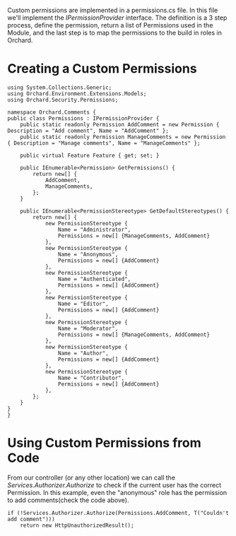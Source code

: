 Custom permissions are implemented in a permissions.cs file.
In this file we'll implement the *IPermissionProvider* interface.
The definition is a 3 step process, define the permission, return a list of Permissions used in the Module, and the last step is to map the permissions to the build in roles in Orchard.

# Creating a Custom Permissions

    using System.Collections.Generic;
    using Orchard.Environment.Extensions.Models;
    using Orchard.Security.Permissions;

    namespace Orchard.Comments {
    public class Permissions : IPermissionProvider {
        public static readonly Permission AddComment = new Permission { Description = "Add comment", Name = "AddComment" };
        public static readonly Permission ManageComments = new Permission { Description = "Manage comments", Name = "ManageComments" };

        public virtual Feature Feature { get; set; }

        public IEnumerable<Permission> GetPermissions() {
            return new[] {
                AddComment,
                ManageComments,
            };
        }

        public IEnumerable<PermissionStereotype> GetDefaultStereotypes() {
            return new[] {
                new PermissionStereotype {
                    Name = "Administrator",
                    Permissions = new[] {ManageComments, AddComment}
                },
                new PermissionStereotype {
                    Name = "Anonymous",
                    Permissions = new[] {AddComment}
                },
                new PermissionStereotype {
                    Name = "Authenticated",
                    Permissions = new[] {AddComment}
                },
                new PermissionStereotype {
                    Name = "Editor",
                    Permissions = new[] {AddComment}
                },
                new PermissionStereotype {
                    Name = "Moderator",
                    Permissions = new[] {ManageComments, AddComment}
                },
                new PermissionStereotype {
                    Name = "Author",
                    Permissions = new[] {AddComment}
                },
                new PermissionStereotype {
                    Name = "Contributor",
                    Permissions = new[] {AddComment}
                },
            };
        }
    }
    }


# Using Custom Permissions from Code 

From our controller (or any other location) we can call the *Services.Authorizer.Authorize* to check if the current user has the correct Permission. In this example, even the "anonymous" role has the permission to add comments(check the code above).

    if (!Services.Authorizer.Authorize(Permissions.AddComment, T("Couldn't add comment")))
        return new HttpUnauthorizedResult();
            